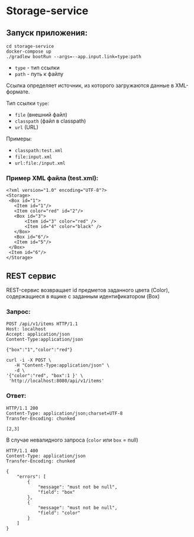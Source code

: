 # Storage-service 

## Запуск приложения:

```
cd storage-service
docker-compose up
./gradlew bootRun --args=--app.input.link=type:path
```

- ```type``` - тип ссылки
- ```path``` - путь к файлу

Ссылка определяет источник, из которого загружаются данные в XML-формате. 

Тип ссылки ```type```:
- ```file``` (внешний файл) 
- ```classpath``` (файл в classpath) 
- ```url``` (URL)

Примеры:
- ```classpath:test.xml```
- ```file:input.xml```
- ```url:file:/input.xml```

### Пример XML файла (test.xml):

```
<?xml version="1.0" encoding="UTF-8"?>
<Storage>
 <Box id="1">
   <Item id="1"/>
   <Item color="red" id="2"/>
   <Box id="3">
       <Item id="3" color="red" />
       <Item id="4" color="black" />
   </Box>
   <Box id="6"/>
   <Item id="5"/>
 </Box>
 <Item id="6"/>
</Storage>
```



## REST сервис 

REST-сервис возвращает id предметов заданного цвета (Color), содержащиеся в ящике c заданным идентификатором (Box)


### Запрос:

```
POST /api/v1/items HTTP/1.1
Host: localhost
Accept: application/json
Content-Type:application/json

{"box":"1","color":"red"}
```

```
curl -i -X POST \
   -H "Content-Type:application/json" \
   -d \
'{"color":"red", "box":1 }' \
 'http://localhost:8080/api/v1/items'
```

### Ответ:
```
HTTP/1.1 200
Content-Type: application/json;charset=UTF-8
Transfer-Encoding: chunked

[2,3]
```

В случае невалидного запроса (```color``` или ```box``` = null)

```
HTTP/1.1 400
Content-Type: application/json
Transfer-Encoding: chunked

{
    "errors": [
        {
            "message": "must not be null",
            "field": "box"
        },
        {
            "message": "must not be null",
            "field": "color"
        }
    ]
}

```